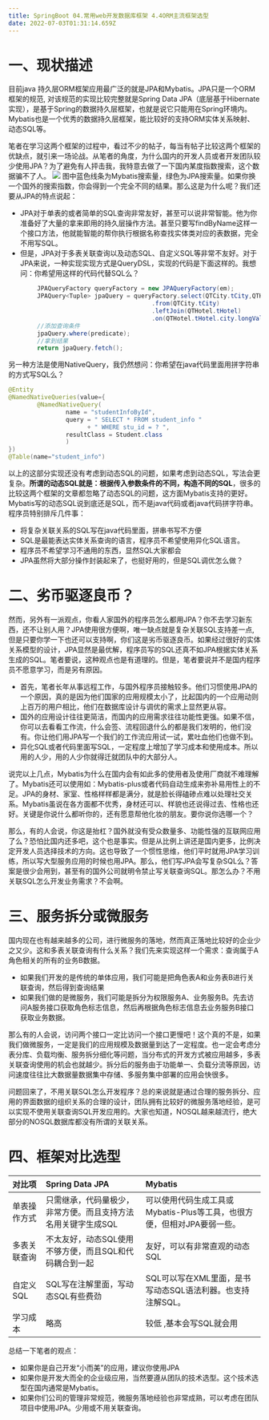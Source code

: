 ```yaml
---
title: SpringBoot 04.常用web开发数据库框架 4.4ORM主流框架选型
date: 2022-07-03T01:31:14.659Z
---
```

# 一、现状描述

目前java 持久层ORM框架应用最广泛的就是JPA和Mybatis。JPA只是一个ORM框架的规范, 对该规范的实现比较完整就是Spring Data JPA（底层基于Hibernate实现），是基于Spring的数据持久层框架，也就是说它只能用在Spring环境内。Mybatis也是一个优秀的数据持久层框架，能比较好的支持ORM实体关系映射、动态SQL等。

笔者在学习这两个框架的过程中，看过不少的帖子，每当有帖子比较这两个框架的优缺点，就引来一场论战。从笔者的角度，为什么国内的开发人员或者开发团队较少使用JPA？为了避免有人抨击我，我特意去做了一下国内某度指数搜索，这个数据骗不了人。
![](https://cdn.jsdelivr.net/gh/krislinzhao/IMGcloud/img/20200422160825.png)
图中蓝色线条为Mybatis搜索量，绿色为JPA搜索量。如果你换一个国外的搜索指数，你会得到一个完全不同的结果。那么这是为什么呢？我们还要从JPA的特点说起：

- JPA对于单表的或者简单的SQL查询非常友好，甚至可以说非常智能。他为你准备好了大量的拿来即用的持久层操作方法。甚至只要写findByName这样一个接口方法，他就能智能的帮你执行根据名称查找实体类对应的表数据，完全不用写SQL。
- 但是，JPA对于多表关联查询以及动态SQL、自定义SQL等非常不友好。对于JPA来说，一种实现实现方式是QueryDSL，实现的代码是下面这样的。我想问：你希望用这样的代码代替SQL么？

```java
        JPAQueryFactory queryFactory = new JPAQueryFactory(em);
        JPAQuery<Tuple> jpaQuery = queryFactory.select(QTCity.tCity,QTHotel.tHotel)
                                        .from(QTCity.tCity)
                                        .leftJoin(QTHotel.tHotel)
                                        .on(QTHotel.tHotel.city.longValue().eq(QTCity.tCity.id.longValue()));
        //添加查询条件
        jpaQuery.where(predicate);
        //拿到结果
        return jpaQuery.fetch();
```

另一种方法是使用NativeQuery，我仍然想问：你希望在java代码里面用拼字符串的方式写SQL么？

```java
@Entity
@NamedNativeQueries(value={
		@NamedNativeQuery(
				name = "studentInfoById",
				query = " SELECT * FROM student_info " 
                      + " WHERE stu_id = ? ",
				resultClass = Student.class
				)
})
@Table(name="student_info")
```

以上的这部分实现还没有考虑到动态SQL的问题，如果考虑到动态SQL，写法会更复杂。**所谓的动态SQL就是：根据传入参数条件的不同，构造不同的SQL**，很多的比较这两个框架的文章都忽略了动态SQL的问题，这方面Mybatis支持的更好。Mybatis写的动态SQL说到底还是SQL，而不是java代码或者java代码拼字符串。程序员特别排斥几件事：

- 将复杂关联关系的SQL写在java代码里面，拼串书写不方便
- SQL是最能表达实体关系查询的语言，程序员不希望使用异化SQL语言。
- 程序员不希望学习不通用的东西，显然SQL大家都会
- JPA虽然将大部分操作封装起来了，也挺好用的，但是SQL调优怎么做？

# 二、劣币驱逐良币？

然而，另外有一派观点，你看人家国外的程序员怎么都用JPA？你不去学习新东西，还不让别人用？JPA使用很方便啊，唯一缺点就是复杂关联SQL支持差一点,但是只要你学一下也还可以支持啊，你们这是劣币驱逐良币。如果经过很好的实体关系模型的设计，JPA显然是最优解，程序员写的SQL还真不如JPA根据实体关系生成的SQL。笔者要说，这种观点也是有道理的。但是，笔者要说并不是国内程序员不愿意学习，而是另有原因。

- 首先，笔者长年从事远程工作，与国外程序员接触较多。他们习惯使用JPA的一个原因，真的是因为他们国家的应用规模太小了，比起国内的一个应用动则上百万的用户相比，他们在数据库设计与调优的需求上显然更从容。
- 国外的应用设计往往更简洁，而国内的应用需求往往功能性更强。如果不信，你可以去看看工作流，什么会签、流程回退什么的都是我们发明的，他们没有。你让他们用JPA写一个我们的工作流应用试一试，累吐血他们也做不到。
- 异化SQL或者代码里面写SQL，一定程度上增加了学习成本和使用成本。所以用的人少，用的人少你就得迁就团队中的大部分人。

说完以上几点，Mybatis为什么在国内会有如此多的使用者及使用厂商就不难理解了。Mybatis还可以使用如：Mybatis-plus或者代码自动生成来弥补易用性上的不足。JPA的身材、家室、性格样样都是满分，就是脸长得磕碜点难以处理社交关系。Mybatis虽说在各方面都不优秀，身材还可以、样貌也还说得过去、性格也还好。关键是你说什么都听你的，还有愿意帮他化妆的朋友。要你说你选哪一个？

那么，有的人会说，你这是抬杠？国外就没有受众数量多、功能性强的互联网应用了么？恐怕比国内还多吧，这个也是事实。但是从比例上讲还是国内更多，比例决定开发人员选择技术的方向。这也导致了一个惯性思维，他们平时就用JPA学习训练，所以写大型服务应用的时候也用JPA。那么，他们写JPA会写复杂SQL么？答案是很少会用到，甚至有的国外公司就明令禁止写关联查询SQL。那怎么办？不用关联SQL怎么开发业务需求？不会啊。

# 三、服务拆分或微服务

国内现在也有越来越多的公司，进行微服务的落地，然而真正落地比较好的企业少之又少。这和多表关联查询有什么关系？我们先来实现这样一个需求：查询属于A角色相关的所有的业务B数据。

- 如果我们开发的是传统的单体应用，我们可能是把角色表A和业务表B进行关联查询，然后得到查询结果
- 如果我们做的是微服务，我们可能是拆分为权限服务A、业务服务B。先去访问A服务接口获取角色标志信息，然后再根据角色标志信息去业务服务B接口获取业务数据。

那么有的人会说，访问两个接口一定比访问一个接口更慢吧！这个真的不是，如果我们做微服务，一定是我们的应用规模及数据量到达了一定程度。也一定会考虑分表分库、负载均衡、服务拆分细化等问题，当分布式的开发方式被应用越多，多表关联查询使用的机会也就越少。拆分后的服务由于功能单一、负载分流等原因，访问速度往往比大数据量数据集中存储、多服务集中部署的应用会快很多。

问题回来了，不用关联SQL怎么开发程序？总的来说就是通过合理的服务拆分、应用的界面数据的组织关系的合理的设计，团队拥有比较好的微服务落地经验，是可以实现不使用关联查询SQL开发应用的。大家也知道，NOSQL越来越流行，绝大部分的NOSQL数据库都没有所谓的关联关系。

# 四、框架对比选型

| 对比项       | Spring Data JPA                                              | Mybatis                                                      |
| :----------- | :----------------------------------------------------------- | :----------------------------------------------------------- |
| 单表操作方式 | 只需继承，代码量极少，非常方便。而且支持方法名用关键字生成SQL | 可以使用代码生成工具或Mybatis-Plus等工具，也很方便，但相对JPA要弱一些。 |
| 多表关联查询 | 不太友好，动态SQL使用不够方便，而且SQL和代码耦合到一起       | 友好，可以有非常直观的动态SQL                                |
| 自定义SQL    | SQL写在注解里面，写动态SQL有些费劲                           | SQL可以写在XML里面，是书写动态SQL语法利器。也支持注解SQL。   |
| 学习成本     | 略高                                                         | 较低 ,基本会写SQL就会用                                      |

总结一下笔者的观点：

- 如果你是自己开发“小而美”的应用，建议你使用JPA
- 如果你是开发大而全的企业级应用，当然要遵从团队的技术选型。这个技术选型在国内通常是Mybatis。
- 如果你们公司的管理非常规范，微服务落地经验也非常成熟，可以考虑在团队项目中使用JPA。少用或不用关联查询。